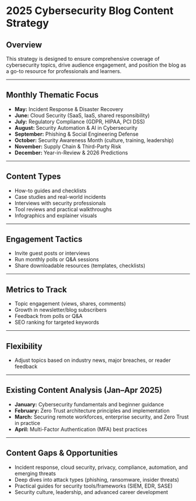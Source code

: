 # 2025 Cybersecurity Blog Content Strategy

## Overview

This strategy is designed to ensure comprehensive coverage of cybersecurity topics, drive audience engagement, and position the blog as a go-to resource for professionals and learners.

---

## Monthly Thematic Focus

- **May:** Incident Response & Disaster Recovery
- **June:** Cloud Security (SaaS, IaaS, shared responsibility)
- **July:** Regulatory Compliance (GDPR, HIPAA, PCI DSS)
- **August:** Security Automation & AI in Cybersecurity
- **September:** Phishing & Social Engineering Defense
- **October:** Security Awareness Month (culture, training, leadership)
- **November:** Supply Chain & Third-Party Risk
- **December:** Year-in-Review & 2026 Predictions

---

## Content Types

- How-to guides and checklists
- Case studies and real-world incidents
- Interviews with security professionals
- Tool reviews and practical walkthroughs
- Infographics and explainer visuals

---

## Engagement Tactics

- Invite guest posts or interviews
- Run monthly polls or Q&A sessions
- Share downloadable resources (templates, checklists)

---

## Metrics to Track

- Topic engagement (views, shares, comments)
- Growth in newsletter/blog subscribers
- Feedback from polls or Q&A
- SEO ranking for targeted keywords

---

## Flexibility

- Adjust topics based on industry news, major breaches, or reader feedback

---

## Existing Content Analysis (Jan–Apr 2025)

- **January:** Cybersecurity fundamentals and beginner guidance
- **February:** Zero Trust architecture principles and implementation
- **March:** Securing remote workforces, enterprise security, and Zero Trust in practice
- **April:** Multi-Factor Authentication (MFA) best practices

---

## Content Gaps & Opportunities

- Incident response, cloud security, privacy, compliance, automation, and emerging threats
- Deep dives into attack types (phishing, ransomware, insider threats)
- Practical guides for security tools/frameworks (SIEM, EDR, SASE)
- Security culture, leadership, and advanced career development

